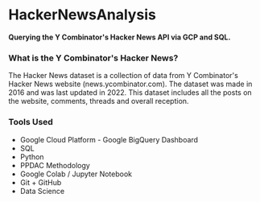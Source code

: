 # HackerNewsAnalysis
**Querying the Y Combinator's Hacker News API via GCP and SQL.**

### What is the Y Combinator's Hacker News?
The Hacker News dataset is a collection of data from Y Combinator's Hacker News website (news.ycombinator.com).
The dataset was made in 2016 and was last updated in 2022.
This dataset includes all the posts on the website, comments, threads and overall reception.

### Tools Used
- Google Cloud Platform - Google BigQuery Dashboard
- SQL
- Python
- PPDAC Methodology
- Google Colab / Jupyter Notebook
- Git + GitHub
- Data Science

